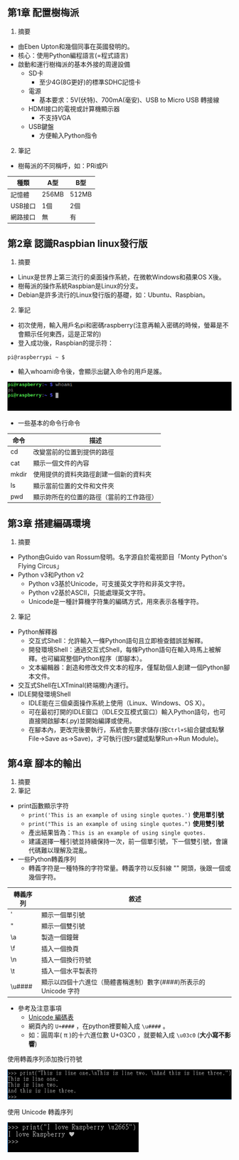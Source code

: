 ## 第1章 配置樹梅派
1. 摘要
+ 由Eben Upton和幾個同事在英國發明的。
+ 核心：使用Python編程語言(=程式語言)
+ 啟動和運行樹梅派的基本外接的周邊設備
    - SD卡
        * 至少4G(8G更好)的標準SDHC記憶卡
    - 電源
        * 基本要求：5V(伏特)、700mA(毫安)、USB to Micro USB 轉接線
    - HDMI接口的電視或計算機顯示器
        * 不支持VGA
    - USB鍵盤
        * 方便輸入Python指令
2. 筆記

+ 樹莓派的不同稱呼，如：PRi或Pi

種類    | A型 | B型
------ | -----| ------
記憶體  | 256MB | 512MB 
USB接口 | 1個 | 2個 
網路接口 | 無 | 有 


## 第2章 認識Raspbian linux發行版
1. 摘要
+ Linux是世界上第三流行的桌面操作系統，在微軟Windows和蘋果OS X後。
+ 樹莓派的操作系統Raspbian是Linux的分支。
+ Debian是許多流行的Linux發行版的基礎，如：Ubuntu、Raspbian。
2. 筆記
+ 初次使用，輸入用戶名pi和密碼raspberry(注意再輸入密碼的時候，螢幕是不會顯示任何東西，這是正常的)
+ 登入成功後，Raspbian的提示符：

```
pi@raspberrypi ~ $
```

+ 輸入whoami命令後，會顯示出鍵入命令的用戶是誰。

![image](https://raw.githubusercontent.com/a010891000/test/master/image/Raspbian/1.png)

+ 一些基本的命令行命令

命令   | 描述 
------ | -----
cd     | 改變當前的位置到提供的路徑 
cat    | 顯示一個文件的內容
mkdir  | 使用提供的資料夾路徑創建一個新的資料夾
ls     | 顯示當前位置的文件和文件夾
pwd    | 顯示妳所在的位置的路徑（當前的工作路徑）

## 第3章 搭建編碼環境
1. 摘要
+ Python由Guido van Rossum發明。名字源自於電視節目「Monty Python's Flying Circus」
+ Python v3和Python v2
    - Python v3基於Unicode，可支援英文字符和非英文字符。 
    - Python v2基於ASCII，只能處理英文字符。
    - Unicode是一種計算機字符集的編碼方式，用來表示各種字符。
2. 筆記
+ Python解釋器
    - 交互式Shell：允許輸入一條Python語句且立即檢查錯誤並解釋。
    - 開發環境Shell：通過交互式Shell，每條Python語句在輸入時馬上被解釋。也可編寫整個Python程序（即腳本）。
    - 文本編輯器：創造和修改文件文本的程序，僅幫助個人創建一個Python腳本文件。
+ 交互式Shell在LXTminal(終端機)內運行。
+ IDLE開發環境Shell
    - IDLE能在三個桌面操作系統上使用（Linux、Windows、OS X）。
    - 可在最初打開的IDLE窗口（IDLE交互模式窗口）輸入Python語句，也可直接開啟腳本(.py)並開始編譯或使用。
    - 在腳本內，更改完後要執行，系統會先要求儲存(按`Ctrl+S`組合鍵或點擊File→Save as→Save)，才可執行(按`F5`鍵或點擊Run→Run Module)。

## 第4章 腳本的輸出
1. 摘要
2. 筆記
+ print函數顯示字符
    - `print('This is an example of using single quotes.')`  **使用單引號**
    - `print("This is an example of using single quotes.")`  **使用雙引號**
    - 產出結果皆為：`This is an example of using single quotes.`
    - 建議選擇一種引號並持續保持一次，前一個單引號，下一個雙引號，會讓代碼難以理解及混亂。
+ 一些Python轉義序列
    - 轉義字符是一種特殊的字符常量。轉義字符以反斜線 "\" 開頭，後跟一個或幾個字符。
    

轉義序列 | 敘述
------- | -------
\'      | 顯示一個單引號
\"      | 顯示一個雙引號
\a      | 製造一個鐘聲
\f      | 插入一個換頁
\n      | 插入一個換行符號
\t      | 插入一個水平製表符
\u####  | 顯示以四個十六進位（簡體書稱進制）數字(####)所表示的 Unicode 字符


+ 參考及注意事項 
    - [Unicode 編碼表](http://jicheng.tw/hanzi/unicode.html)
    - 網頁內的 `U+####` ，在python裡要輸入成 `\u####` 。
    - 如：圓周率( π )的十六進位數 U+03C0 ，就要輸入成 `\u03c0` (**大小寫不影響**)

使用轉義序列添加換行符號

![image](https://raw.githubusercontent.com/a010891000/test/master/image/Raspbian/3.png)

使用 Unicode 轉義序列

![image](https://raw.githubusercontent.com/a010891000/test/master/image/Raspbian/4.png)
